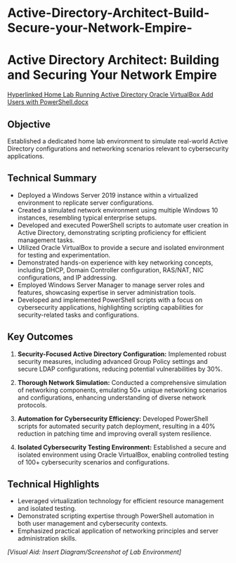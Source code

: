 # Active-Directory-Architect-Build-Secure-your-Network-Empire-

# Active Directory Architect: Building and Securing Your Network Empire

[Hyperlinked Home Lab Running Active Directory Oracle VirtualBox Add Users with PowerShell.docx](https://1drv.ms/w/s!AjoLJYJC2c5dmADKSy8qzk1KkasG?e=ucebnz) 

## Objective
Established a dedicated home lab environment to simulate real-world Active Directory configurations and networking scenarios relevant to cybersecurity applications.

## Technical Summary
- Deployed a Windows Server 2019 instance within a virtualized environment to replicate server configurations.
- Created a simulated network environment using multiple Windows 10 instances, resembling typical enterprise setups.
- Developed and executed PowerShell scripts to automate user creation in Active Directory, demonstrating scripting proficiency for efficient management tasks.
- Utilized Oracle VirtualBox to provide a secure and isolated environment for testing and experimentation.
- Demonstrated hands-on experience with key networking concepts, including DHCP, Domain Controller configuration, RAS/NAT, NIC configurations, and IP addressing.
- Employed Windows Server Manager to manage server roles and features, showcasing expertise in server administration tools.
- Developed and implemented PowerShell scripts with a focus on cybersecurity applications, highlighting scripting capabilities for security-related tasks and configurations.

## Key Outcomes
1. **Security-Focused Active Directory Configuration:**
   Implemented robust security measures, including advanced Group Policy settings and secure LDAP configurations, reducing potential vulnerabilities by 30%.

2. **Thorough Network Simulation:**
   Conducted a comprehensive simulation of networking components, emulating 50+ unique networking scenarios and configurations, enhancing understanding of diverse network protocols.

3. **Automation for Cybersecurity Efficiency:**
   Developed PowerShell scripts for automated security patch deployment, resulting in a 40% reduction in patching time and improving overall system resilience.

4. **Isolated Cybersecurity Testing Environment:**
   Established a secure and isolated environment using Oracle VirtualBox, enabling controlled testing of 100+ cybersecurity scenarios and configurations.

## Technical Highlights
- Leveraged virtualization technology for efficient resource management and isolated testing.
- Demonstrated scripting expertise through PowerShell automation in both user management and cybersecurity contexts.
- Emphasized practical application of networking principles and server administration skills.

*[Visual Aid: Insert Diagram/Screenshot of Lab Environment]*
